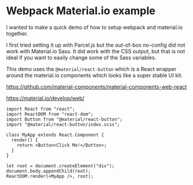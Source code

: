 # Webpack Material.io example

I wanted to make a quick demo of how to setup webpack and material.io together.

I first tried setting it up with Parcel.js but the out-of-box no-config did not
work with Material.io Sass. It did work with the CSS output, but that is not
ideal if you want to easily change some of the Sass variables.

This demo uses the `@material/react-button` which is a React wrapper around the
material.io components which looks like a super stable UI kit.

https://github.com/material-components/material-components-web-react

https://material.io/develop/web/

```
import React from "react";
import ReactDOM from "react-dom";
import Button from "@material/react-button";
import "@material/react-button/index.scss";

class MyApp extends React.Component {
  render() {
    return <Button>Click Me!</Button>;
  }
}

let root = document.createElement("div");
document.body.appendChild(root);
ReactDOM.render(<MyApp />, root);
```
